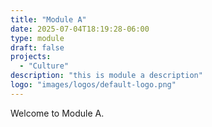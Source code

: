 ```yaml
---
title: "Module A"
date: 2025-07-04T18:19:28-06:00
type: module
draft: false
projects:
  - "Culture"
description: "this is module a description"
logo: "images/logos/default-logo.png"
---
```


Welcome to Module A.

